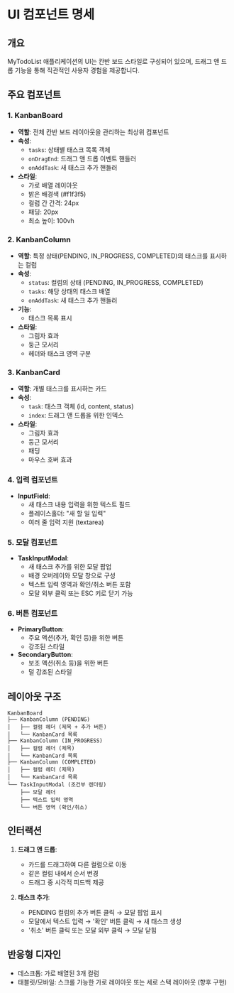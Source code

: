 # UI 컴포넌트 명세

## 개요
MyTodoList 애플리케이션의 UI는 칸반 보드 스타일로 구성되어 있으며, 드래그 앤 드롭 기능을 통해 직관적인 사용자 경험을 제공합니다.

## 주요 컴포넌트

### 1. KanbanBoard
- **역할**: 전체 칸반 보드 레이아웃을 관리하는 최상위 컴포넌트
- **속성**:
  - `tasks`: 상태별 태스크 목록 객체
  - `onDragEnd`: 드래그 앤 드롭 이벤트 핸들러
  - `onAddTask`: 새 태스크 추가 핸들러
- **스타일**:
  - 가로 배열 레이아웃
  - 밝은 배경색 (#f1f3f5)
  - 컬럼 간 간격: 24px
  - 패딩: 20px
  - 최소 높이: 100vh

### 2. KanbanColumn
- **역할**: 특정 상태(PENDING, IN_PROGRESS, COMPLETED)의 태스크를 표시하는 컬럼
- **속성**:
  - `status`: 컬럼의 상태 (PENDING, IN_PROGRESS, COMPLETED)
  - `tasks`: 해당 상태의 태스크 배열
  - `onAddTask`: 새 태스크 추가 핸들러
- **기능**:
  - 태스크 목록 표시
- **스타일**:
  - 그림자 효과
  - 둥근 모서리
  - 헤더와 태스크 영역 구분

### 3. KanbanCard
- **역할**: 개별 태스크를 표시하는 카드
- **속성**:
  - `task`: 태스크 객체 (id, content, status)
  - `index`: 드래그 앤 드롭을 위한 인덱스
- **스타일**:
  - 그림자 효과
  - 둥근 모서리
  - 패딩
  - 마우스 호버 효과

### 4. 입력 컴포넌트
- **InputField**:
  - 새 태스크 내용 입력을 위한 텍스트 필드
  - 플레이스홀더: "새 할 일 입력"
  - 여러 줄 입력 지원 (textarea)

### 5. 모달 컴포넌트
- **TaskInputModal**:
  - 새 태스크 추가를 위한 모달 팝업
  - 배경 오버레이와 모달 창으로 구성
  - 텍스트 입력 영역과 확인/취소 버튼 포함
  - 모달 외부 클릭 또는 ESC 키로 닫기 가능

### 6. 버튼 컴포넌트
- **PrimaryButton**:
  - 주요 액션(추가, 확인 등)을 위한 버튼
  - 강조된 스타일
- **SecondaryButton**:
  - 보조 액션(취소 등)을 위한 버튼
  - 덜 강조된 스타일

## 레이아웃 구조
```
KanbanBoard
├── KanbanColumn (PENDING)
│   ├── 컬럼 헤더 (제목 + 추가 버튼)
│   └── KanbanCard 목록
├── KanbanColumn (IN_PROGRESS)
│   ├── 컬럼 헤더 (제목)
│   └── KanbanCard 목록
├── KanbanColumn (COMPLETED)
│   ├── 컬럼 헤더 (제목)
│   └── KanbanCard 목록
└── TaskInputModal (조건부 렌더링)
    ├── 모달 헤더
    ├── 텍스트 입력 영역
    └── 버튼 영역 (확인/취소)
```

## 인터랙션
1. **드래그 앤 드롭**:
   - 카드를 드래그하여 다른 컬럼으로 이동
   - 같은 컬럼 내에서 순서 변경
   - 드래그 중 시각적 피드백 제공

2. **태스크 추가**:
   - PENDING 컬럼의 추가 버튼 클릭 → 모달 팝업 표시
   - 모달에서 텍스트 입력 → '확인' 버튼 클릭 → 새 태스크 생성
   - '취소' 버튼 클릭 또는 모달 외부 클릭 → 모달 닫힘

## 반응형 디자인
- 데스크톱: 가로 배열된 3개 컬럼
- 태블릿/모바일: 스크롤 가능한 가로 레이아웃 또는 세로 스택 레이아웃 (향후 구현)
